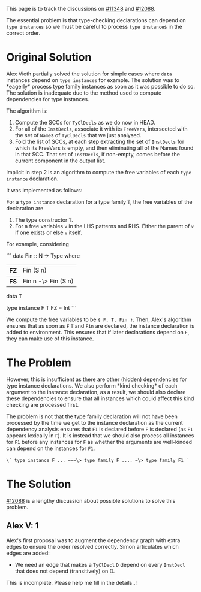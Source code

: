 
This page is to track the discussions on [\#11348](https://gitlab.staging.haskell.org/ghc/ghc/issues/11348) and [\#12088](https://gitlab.staging.haskell.org/ghc/ghc/issues/12088).



The essential problem is that type-checking declarations can depend on `type instances` so we must be careful to process `type instance`s in the correct order. 


# Original Solution



Alex Vieth partially solved the solution for simple cases where `data` instances depend on `type instances` for example. The solution was
to \*eagerly\* process type family instances as soon as it was possible to do so. The solution is inadequate due to the method used to compute dependencies for type instances. 



The algorithm is:


1. Compute the SCCs for `TyClDecls` as we do now in HEAD.
1. For all of the `InstDecls`, associate it with its `FreeVars`, intersected with the set of `Name`s of `TyClDecls` that we just analysed.
1. Fold the list of SCCs, at each step extracting the set of `InstDecls` for which its FreeVars is empty, and then eliminating all of the Names found in that SCC. That set of `InstDecls`, if non-empty, comes before the current component in the output list.


Implicit in step 2 is an algorithm to compute the free variables of each `type instance` declaration.



It was implemented as follows:



For a `type instance` declaration for a type family `T`, the free variables of the declaration are


1. The type constructor `T`.
1. For a free variables `v` in the LHS patterns and RHS. Either the parent of `v` if one exists or else `v` itself.


For example, considering



``\`
data Fin :: N -\> Type where                                                     


<table><tr><th>FZ</th>
<td>Fin (S n)                                                               
</td></tr>
<tr><th>FS</th>
<td>Fin n -\> Fin (S n)  
</td></tr></table>



data T



type instance F T FZ = Int
``\`



We compute the free variables to be `{ F, T, Fin }`. Then, Alex's algorithm ensures that as soon as `F` `T` and `Fin` are declared, the instance declaration is added to environment. This ensures that if later declarations depend on `F`, they can make use of this instance.


# The Problem



However, this is insufficient as there are other (hidden) dependencies for type instance declarations. We also perform \*kind checking\* of 
each argument to the instance declaration, as a result, we should also declare these dependencies to ensure that all instances which could affect this kind checking are processed first.



The problem is not that the type family declaration will not have been processed by the time we get to the instance declaration as the current dependency analysis ensures that `F1` is declared before `F` is declared (as `F1` appears lexically in `F`). It is instead that we should also process all instances for `F1` before any instances for `F` as whether the arguments are well-kinded can depend on the instances for `F1`. 



``\`
type instance F ... ===\> type family F .... =\> type family F1
``\`


# The Solution



[\#12088](https://gitlab.staging.haskell.org/ghc/ghc/issues/12088) is a lengthy discussion about possible solutions to solve this problem.


## Alex V: 1



Alex's first proposal was to augment the dependency graph with extra edges to ensure the order resolved correctly. Simon articulates which edges are added:


- We need an edge that makes a `TyClDecl` `D` depend on every `InstDecl` that does not depend (transitively) on D.


This is incomplete. Please help me fill in the details..!



